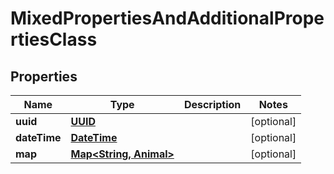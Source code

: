 
# MixedPropertiesAndAdditionalPropertiesClass

## Properties
Name | Type | Description | Notes
------------ | ------------- | ------------- | -------------
**uuid** | [**UUID**](UUID.md) |  |  [optional]
**dateTime** | [**DateTime**](DateTime.md) |  |  [optional]
**map** | [**Map&lt;String, Animal&gt;**](Animal.md) |  |  [optional]



